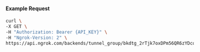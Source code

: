 <!-- Code generated for API Clients. DO NOT EDIT. -->

#### Example Request

```bash
curl \
-X GET \
-H "Authorization: Bearer {API_KEY}" \
-H "Ngrok-Version: 2" \
https://api.ngrok.com/backends/tunnel_group/bkdtg_2rTjk7oxDPm56QR6zYDcotoYqsR
```
